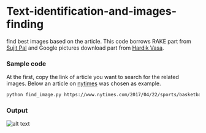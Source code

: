 Text-identification-and-images-finding
===
find best images based on the article. 
This code borrows RAKE part from [Sujit Pal](http://sujitpal.blogspot.com/2013/03/implementing-rake-algorithm-with-nltk.html) and Google pictures download part from [Hardik Vasa]((https://github.com/hardikvasa/google-images-download)).

### Sample code
At the first, copy the link of article you want to search for the related images. Below an article on [nytimes](https://www.nytimes.com/2017/04/22/sports/basketball/golden-state-warriors-steve-kerr-portland.html?rref=collection%2Fsectioncollection%2Fsports) was chosen as example.
```zsh
python find_image.py https://www.nytimes.com/2017/04/22/sports/basketball/golden-state-warriors-steve-kerr-portland.html?rref=collection%2Fsectioncollection%2Fsports
```

### Output
![alt text](https://github.com/keyanyang/Text-identification-and-images-finding/img/sample.png)
